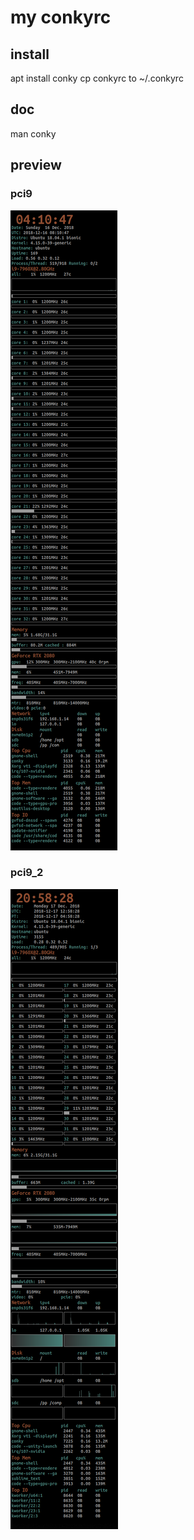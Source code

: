 # my conkyrc
## install
apt install conky
cp conkyrc to ~/.conkyrc
## doc
man conky
## preview
### pci9
![Image text](./images/pci9_conky.png)
### pci9_2
![Image text](./images/pci9_2_conky.png)